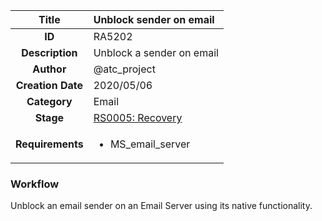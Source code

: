 | Title                       | Unblock sender on email         |
|:---------------------------:|:--------------------|
| **ID**                      | RA5202            |
| **Description**             | Unblock a sender on email   |
| **Author**                  | @atc_project        |
| **Creation Date**           | 2020/05/06 |
| **Category**                | Email      |
| **Stage**                   |[RS0005: Recovery](../Response_Stages/RS0005.md)| 
| **Requirements** |<ul><li>MS_email_server</li></ul>|

### Workflow

Unblock an email sender on an Email Server using its native functionality.  
